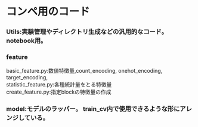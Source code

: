 # コンペ用のコード 
### Utils:実験管理やディレクトリ生成などの汎用的なコード。notebook用。


### feature
basic_feature.py:数値特徴量,count_encoding, onehot_encoding, target_encoding,  
statistic_feature.py:各種統計量をとる特徴量<br>
create_feature.py:指定blockの特徴量の作成

### model:モデルのラッパー。 train_cv内で使用できるような形にアレンジしている。

